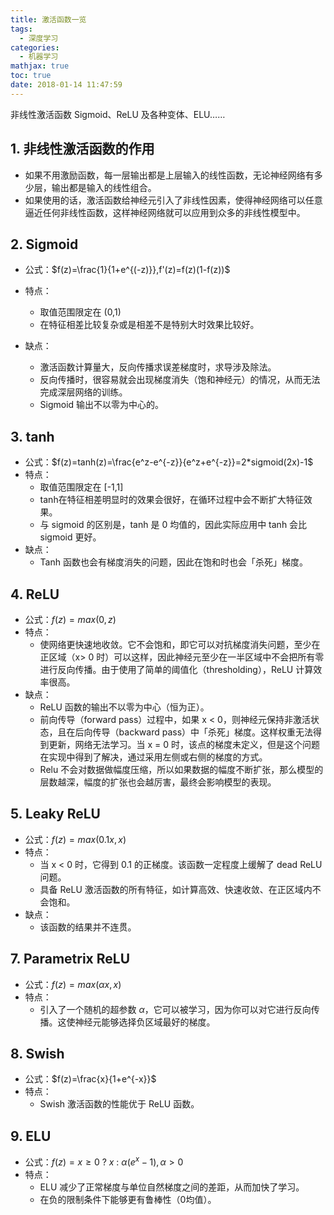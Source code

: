 ```yaml
---
title: 激活函数一览
tags:
  - 深度学习
categories:
  - 机器学习
mathjax: true
toc: true
date: 2018-01-14 11:47:59
---
```


非线性激活函数 Sigmoid、ReLU 及各种变体、ELU……

<!--more-->

## 1. 非线性激活函数的作用

- 如果不用激励函数，每一层输出都是上层输入的线性函数，无论神经网络有多少层，输出都是输入的线性组合。
- 如果使用的话，激活函数给神经元引入了非线性因素，使得神经网络可以任意逼近任何非线性函数，这样神经网络就可以应用到众多的非线性模型中。

## 2. Sigmoid

- 公式：$f(z)=\frac{1}{1+e^{(-z)}},f'(z)=f(z)(1-f(z))$


- 特点：
  - 取值范围限定在 (0,1)
  - 在特征相差比较复杂或是相差不是特别大时效果比较好。
- 缺点：
  - 激活函数计算量大，反向传播求误差梯度时，求导涉及除法。
  - 反向传播时，很容易就会出现梯度消失（饱和神经元）的情况，从而无法完成深层网络的训练。
  - Sigmoid 输出不以零为中心的。

## 3. tanh

- 公式：$f(z)=tanh(z)=\frac{e^z-e^{-z}}{e^z+e^{-z}}=2*sigmoid(2x)-1$
- 特点：
  - 取值范围限定在 [-1,1]
  - tanh在特征相差明显时的效果会很好，在循环过程中会不断扩大特征效果。
  - 与 sigmoid 的区别是，tanh 是 0 均值的，因此实际应用中 tanh 会比 sigmoid 更好。
- 缺点：
  - Tanh 函数也会有梯度消失的问题，因此在饱和时也会「杀死」梯度。

## 4. ReLU

- 公式：$f(z)=max(0,z)$
- 特点：
  - 使网络更快速地收敛。它不会饱和，即它可以对抗梯度消失问题，至少在正区域（x> 0 时）可以这样，因此神经元至少在一半区域中不会把所有零进行反向传播。由于使用了简单的阈值化（thresholding），ReLU 计算效率很高。
- 缺点：
  - ReLU 函数的输出不以零为中心（恒为正）。
  - 前向传导（forward pass）过程中，如果 x < 0，则神经元保持非激活状态，且在后向传导（backward pass）中「杀死」梯度。这样权重无法得到更新，网络无法学习。当 x = 0 时，该点的梯度未定义，但是这个问题在实现中得到了解决，通过采用左侧或右侧的梯度的方式。
  - Relu 不会对数据做幅度压缩，所以如果数据的幅度不断扩张，那么模型的层数越深，幅度的扩张也会越厉害，最终会影响模型的表现。

## 5. Leaky ReLU

- 公式：$f(z)=max(0.1x,x)$
- 特点：
  - 当 x < 0 时，它得到 0.1 的正梯度。该函数一定程度上缓解了 dead ReLU 问题。
  - 具备 ReLU 激活函数的所有特征，如计算高效、快速收敛、在正区域内不会饱和。
- 缺点：
  - 该函数的结果并不连贯。

## 7. Parametrix ReLU

- 公式：$f(z)=max(\alpha x,x)$
- 特点：
  - 引入了一个随机的超参数 $\alpha$，它可以被学习，因为你可以对它进行反向传播。这使神经元能够选择负区域最好的梯度。

## 8. Swish

- 公式：$f(z)=\frac{x}{1+e^{-x}}$
- 特点：
  - Swish 激活函数的性能优于 ReLU 函数。

## 9. ELU

- 公式：$f(z)=x\geq0 \ ? \ x \ : \ \alpha(e^x-1),\alpha>0$
- 特点：
  - ELU 减少了正常梯度与单位自然梯度之间的差距，从而加快了学习。
  - 在负的限制条件下能够更有鲁棒性（0均值）。